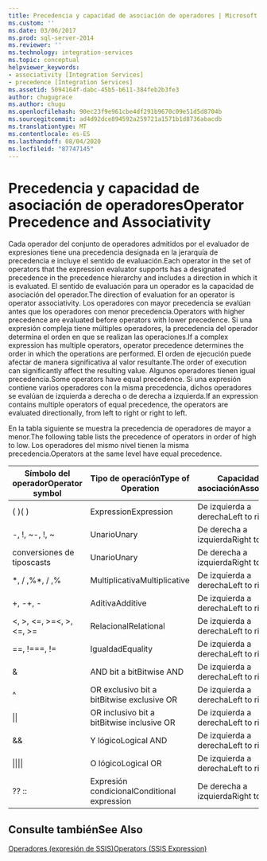 ```yaml
---
title: Precedencia y capacidad de asociación de operadores | Microsoft Docs
ms.custom: ''
ms.date: 03/06/2017
ms.prod: sql-server-2014
ms.reviewer: ''
ms.technology: integration-services
ms.topic: conceptual
helpviewer_keywords:
- associativity [Integration Services]
- precedence [Integration Services]
ms.assetid: 5094164f-dabc-45b5-b611-384feb2b3fe3
author: chugugrace
ms.author: chugu
ms.openlocfilehash: 90ec23f9e961cbe4df291b9670c09e51d5d8704b
ms.sourcegitcommit: ad4d92dce894592a259721a1571b1d8736abacdb
ms.translationtype: MT
ms.contentlocale: es-ES
ms.lasthandoff: 08/04/2020
ms.locfileid: "87747145"
---
```

# <a name="operator-precedence-and-associativity"></a><span data-ttu-id="8ee70-102">Precedencia y capacidad de asociación de operadores</span><span class="sxs-lookup"><span data-stu-id="8ee70-102">Operator Precedence and Associativity</span></span>
  <span data-ttu-id="8ee70-103">Cada operador del conjunto de operadores admitidos por el evaluador de expresiones tiene una precedencia designada en la jerarquía de precedencia e incluye el sentido de evaluación.</span><span class="sxs-lookup"><span data-stu-id="8ee70-103">Each operator in the set of operators that the expression evaluator supports has a designated precedence in the precedence hierarchy and includes a direction in which it is evaluated.</span></span> <span data-ttu-id="8ee70-104">El sentido de evaluación para un operador es la capacidad de asociación del operador.</span><span class="sxs-lookup"><span data-stu-id="8ee70-104">The direction of evaluation for an operator is operator associativity.</span></span> <span data-ttu-id="8ee70-105">Los operadores con mayor precedencia se evalúan antes que los operadores con menor precedencia.</span><span class="sxs-lookup"><span data-stu-id="8ee70-105">Operators with higher precedence are evaluated before operators with lower precedence.</span></span> <span data-ttu-id="8ee70-106">Si una expresión compleja tiene múltiples operadores, la precedencia del operador determina el orden en que se realizan las operaciones.</span><span class="sxs-lookup"><span data-stu-id="8ee70-106">If a complex expression has multiple operators, operator precedence determines the order in which the operations are performed.</span></span> <span data-ttu-id="8ee70-107">El orden de ejecución puede afectar de manera significativa al valor resultante.</span><span class="sxs-lookup"><span data-stu-id="8ee70-107">The order of execution can significantly affect the resulting value.</span></span> <span data-ttu-id="8ee70-108">Algunos operadores tienen igual precedencia.</span><span class="sxs-lookup"><span data-stu-id="8ee70-108">Some operators have equal precedence.</span></span> <span data-ttu-id="8ee70-109">Si una expresión contiene varios operadores con la misma precedencia, dichos operadores se evalúan de izquierda a derecha o de derecha a izquierda.</span><span class="sxs-lookup"><span data-stu-id="8ee70-109">If an expression contains multiple operators of equal precedence, the operators are evaluated directionally, from left to right or right to left.</span></span>  
  
 <span data-ttu-id="8ee70-110">En la tabla siguiente se muestra la precedencia de operadores de mayor a menor.</span><span class="sxs-lookup"><span data-stu-id="8ee70-110">The following table lists the precedence of operators in order of high to low.</span></span> <span data-ttu-id="8ee70-111">Los operadores del mismo nivel tienen la misma precedencia.</span><span class="sxs-lookup"><span data-stu-id="8ee70-111">Operators at the same level have equal precedence.</span></span>  
  
|<span data-ttu-id="8ee70-112">Símbolo del operador</span><span class="sxs-lookup"><span data-stu-id="8ee70-112">Operator symbol</span></span>|<span data-ttu-id="8ee70-113">Tipo de operación</span><span class="sxs-lookup"><span data-stu-id="8ee70-113">Type of Operation</span></span>|<span data-ttu-id="8ee70-114">Capacidad de asociación</span><span class="sxs-lookup"><span data-stu-id="8ee70-114">Associativity</span></span>|  
|---------------------|-----------------------|-------------------|  
|<span data-ttu-id="8ee70-115">( )</span><span class="sxs-lookup"><span data-stu-id="8ee70-115">( )</span></span>|<span data-ttu-id="8ee70-116">Expression</span><span class="sxs-lookup"><span data-stu-id="8ee70-116">Expression</span></span>|<span data-ttu-id="8ee70-117">De izquierda a derecha</span><span class="sxs-lookup"><span data-stu-id="8ee70-117">Left to right</span></span>|  
|<span data-ttu-id="8ee70-118">-, !, ~</span><span class="sxs-lookup"><span data-stu-id="8ee70-118">-, !, ~</span></span>|<span data-ttu-id="8ee70-119">Unario</span><span class="sxs-lookup"><span data-stu-id="8ee70-119">Unary</span></span>|<span data-ttu-id="8ee70-120">De derecha a izquierda</span><span class="sxs-lookup"><span data-stu-id="8ee70-120">Right to left</span></span>|  
|<span data-ttu-id="8ee70-121">conversiones de tipos</span><span class="sxs-lookup"><span data-stu-id="8ee70-121">casts</span></span>|<span data-ttu-id="8ee70-122">Unario</span><span class="sxs-lookup"><span data-stu-id="8ee70-122">Unary</span></span>|<span data-ttu-id="8ee70-123">De derecha a izquierda</span><span class="sxs-lookup"><span data-stu-id="8ee70-123">Right to left</span></span>|  
|<span data-ttu-id="8ee70-124">\*, / ,%</span><span class="sxs-lookup"><span data-stu-id="8ee70-124">\*, / ,%</span></span>|<span data-ttu-id="8ee70-125">Multiplicativa</span><span class="sxs-lookup"><span data-stu-id="8ee70-125">Multiplicative</span></span>|<span data-ttu-id="8ee70-126">De izquierda a derecha</span><span class="sxs-lookup"><span data-stu-id="8ee70-126">Left to right</span></span>|  
|<span data-ttu-id="8ee70-127">+, -</span><span class="sxs-lookup"><span data-stu-id="8ee70-127">+, -</span></span>|<span data-ttu-id="8ee70-128">Aditiva</span><span class="sxs-lookup"><span data-stu-id="8ee70-128">Additive</span></span>|<span data-ttu-id="8ee70-129">De izquierda a derecha</span><span class="sxs-lookup"><span data-stu-id="8ee70-129">Left to right</span></span>|  
|<span data-ttu-id="8ee70-130">\<, >, \<=, >=</span><span class="sxs-lookup"><span data-stu-id="8ee70-130">\<, >, \<=, >=</span></span>|<span data-ttu-id="8ee70-131">Relacional</span><span class="sxs-lookup"><span data-stu-id="8ee70-131">Relational</span></span>|<span data-ttu-id="8ee70-132">De izquierda a derecha</span><span class="sxs-lookup"><span data-stu-id="8ee70-132">Left to right</span></span>|  
|<span data-ttu-id="8ee70-133">==, !=</span><span class="sxs-lookup"><span data-stu-id="8ee70-133">==, !=</span></span>|<span data-ttu-id="8ee70-134">Igualdad</span><span class="sxs-lookup"><span data-stu-id="8ee70-134">Equality</span></span>|<span data-ttu-id="8ee70-135">De izquierda a derecha</span><span class="sxs-lookup"><span data-stu-id="8ee70-135">Left to right</span></span>|  
|&|<span data-ttu-id="8ee70-136">AND bit a bit</span><span class="sxs-lookup"><span data-stu-id="8ee70-136">Bitwise AND</span></span>|<span data-ttu-id="8ee70-137">De izquierda a derecha</span><span class="sxs-lookup"><span data-stu-id="8ee70-137">Left to right</span></span>|  
|^|<span data-ttu-id="8ee70-138">OR exclusivo bit a bit</span><span class="sxs-lookup"><span data-stu-id="8ee70-138">Bitwise exclusive OR</span></span>|<span data-ttu-id="8ee70-139">De izquierda a derecha</span><span class="sxs-lookup"><span data-stu-id="8ee70-139">Left to right</span></span>|  
|<span data-ttu-id="8ee70-140">&#124;</span><span class="sxs-lookup"><span data-stu-id="8ee70-140">&#124;</span></span>|<span data-ttu-id="8ee70-141">OR inclusivo bit a bit</span><span class="sxs-lookup"><span data-stu-id="8ee70-141">Bitwise inclusive OR</span></span>|<span data-ttu-id="8ee70-142">De izquierda a derecha</span><span class="sxs-lookup"><span data-stu-id="8ee70-142">Left to right</span></span>|  
|&&|<span data-ttu-id="8ee70-143">Y lógico</span><span class="sxs-lookup"><span data-stu-id="8ee70-143">Logical AND</span></span>|<span data-ttu-id="8ee70-144">De izquierda a derecha</span><span class="sxs-lookup"><span data-stu-id="8ee70-144">Left to right</span></span>|  
|<span data-ttu-id="8ee70-145">&#124;&#124;</span><span class="sxs-lookup"><span data-stu-id="8ee70-145">&#124;&#124;</span></span>|<span data-ttu-id="8ee70-146">O lógico</span><span class="sxs-lookup"><span data-stu-id="8ee70-146">Logical OR</span></span>|<span data-ttu-id="8ee70-147">De izquierda a derecha</span><span class="sxs-lookup"><span data-stu-id="8ee70-147">Left to right</span></span>|  
|<span data-ttu-id="8ee70-148">?</span><span class="sxs-lookup"><span data-stu-id="8ee70-148">?</span></span> <span data-ttu-id="8ee70-149">:</span><span class="sxs-lookup"><span data-stu-id="8ee70-149">:</span></span>|<span data-ttu-id="8ee70-150">Expresión condicional</span><span class="sxs-lookup"><span data-stu-id="8ee70-150">Conditional expression</span></span>|<span data-ttu-id="8ee70-151">De derecha a izquierda</span><span class="sxs-lookup"><span data-stu-id="8ee70-151">Right to left</span></span>|  
  
## <a name="see-also"></a><span data-ttu-id="8ee70-152">Consulte también</span><span class="sxs-lookup"><span data-stu-id="8ee70-152">See Also</span></span>  
 [<span data-ttu-id="8ee70-153">Operadores &#40;expresión de SSIS&#41;</span><span class="sxs-lookup"><span data-stu-id="8ee70-153">Operators &#40;SSIS Expression&#41;</span></span>](operators-ssis-expression.md)  
  
  
